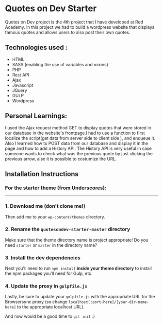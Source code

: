 # Quotes on Dev Starter
Quotes on Dev project is the 4th project that I have developed at Red Academy. In this project we had to build a wordpress website that displays famous quotes and allows users to also post their own quotes.

## Technologies used :
- HTML
- SASS (enabling the use of variables and mixins)
- PHP
- Rest API
- Ajax
- Javascript
- JQuery
- GULP
- Wordpress

## Personal Learnings:
 I used the Ajax request method GET to display quotes that were stored in our database in the website's frontpage.I had to use a function to first localize the script(get data from server side to client side ),  and enqueue it.
 Also I learned how to POST data from our database and display it in the page and how to add a History API.
 The History API is very useful in case someone wants to check what was the previous quote by just clicking the previous arrow, also it is possible to costumize the URL.


## Installation Instructions
### For the starter theme (from Underscores):
------------------------------------------------

### 1. Download me (don't clone me!)

Then add me to your `wp-content/themes` directory.

### 2. Rename the `quotesondev-starter-master` directory

Make sure that the theme directory name is project appropriate! Do you need `starter` or `master` in the directory name?

### 3. Install the dev dependencies

Next you'll need to run `npm install` **inside your theme directory** to install the npm packages you'll need for Gulp, etc.

### 4. Update the proxy in `gulpfile.js`

Lastly, be sure to update your `gulpfile.js` with the appropriate URL for the Browsersync proxy (so change `localhost[:port-here]/[your-dir-name-here]` to the appropriate localhost URL).

And now would be a good time to `git init` :)
